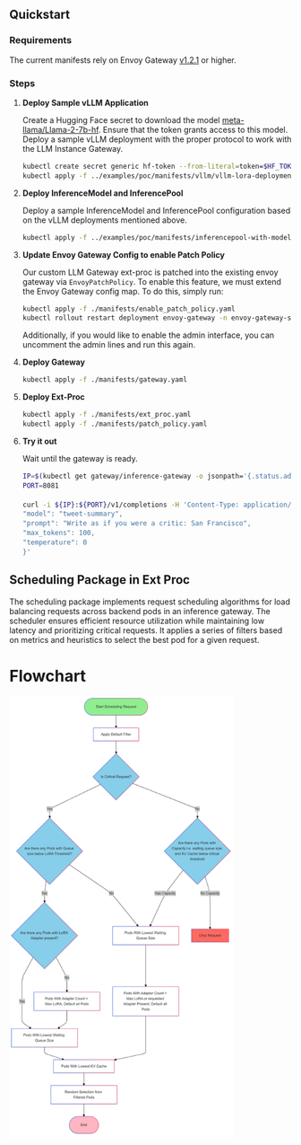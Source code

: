 ## Quickstart

### Requirements
The current manifests rely on Envoy Gateway [v1.2.1](https://gateway.envoyproxy.io/docs/install/install-yaml/#install-with-yaml) or higher.

### Steps

1. **Deploy Sample vLLM Application**

   Create a Hugging Face secret to download the model [meta-llama/Llama-2-7b-hf](https://huggingface.co/meta-llama/Llama-2-7b-hf). Ensure that the token grants access to this model. 
   Deploy a sample vLLM deployment with the proper protocol to work with the LLM Instance Gateway.
   ```bash
   kubectl create secret generic hf-token --from-literal=token=$HF_TOKEN # Your Hugging Face Token with access to Llama2
   kubectl apply -f ../examples/poc/manifests/vllm/vllm-lora-deployment.yaml
   ```

1. **Deploy InferenceModel and InferencePool**

   Deploy a sample InferenceModel and InferencePool configuration based on the vLLM deployments mentioned above.
   ```bash
   kubectl apply -f ../examples/poc/manifests/inferencepool-with-model.yaml
   ```

1. **Update Envoy Gateway Config to enable Patch Policy**

   Our custom LLM Gateway ext-proc is patched into the existing envoy gateway via `EnvoyPatchPolicy`. To enable this feature, we must extend the Envoy Gateway config map. To do this, simply run:
   ```bash
   kubectl apply -f ./manifests/enable_patch_policy.yaml
   kubectl rollout restart deployment envoy-gateway -n envoy-gateway-system
   ```
   Additionally, if you would like to enable the admin interface, you can uncomment the admin lines and run this again.


1. **Deploy Gateway**

   ```bash
   kubectl apply -f ./manifests/gateway.yaml
   ```

1. **Deploy Ext-Proc**

   ```bash
   kubectl apply -f ./manifests/ext_proc.yaml
   kubectl apply -f ./manifests/patch_policy.yaml
   ```

1. **Try it out**

   Wait until the gateway is ready.

   ```bash
   IP=$(kubectl get gateway/inference-gateway -o jsonpath='{.status.addresses[0].value}')
   PORT=8081

   curl -i ${IP}:${PORT}/v1/completions -H 'Content-Type: application/json' -d '{
   "model": "tweet-summary",
   "prompt": "Write as if you were a critic: San Francisco",
   "max_tokens": 100,
   "temperature": 0
   }'
   ```

## Scheduling Package in Ext Proc
The scheduling package implements request scheduling algorithms for load balancing requests across backend pods in an inference gateway. The scheduler ensures efficient resource utilization while maintaining low latency and prioritizing critical requests. It applies a series of filters based on metrics and heuristics to select the best pod for a given request.

# Flowchart
<img src="../docs/schedular-flowchart.png" alt="Scheduling Algorithm" width="400" />
